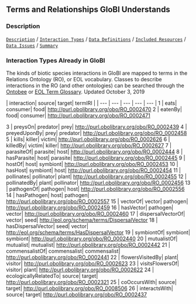 ## Terms and Relationships GloBI Understands

### Description


[```Description```](Description) / [```Interaction Types```](#interaction-types) / [```Data Definitions```](#data-definitions) / [```Included Resources```](#included-resources) /  [```Data Issues```](#data-issues) / [```Summary```](#summary)


### Interaction Types Already in GloBI 

The kinds of biotic species interactions in GloBI are mapped to terms in the Relations Ontology (RO), or EOL vocabulary. Classes to describe interactions in the RO (and other ontologies) can be searched through the [Ontobee](http://www.ontobee.org/ontology/RO?iri=http://purl.obolibrary.org/obo/RO_0002437) or [EOL Term Glossary](https://eol.org/terms/glossary/a). Updated October 3, 2019

| interaction| source| target| termIRI |
| --- | --- | --- | --- | --- |
1 | eats| consumer| food| http://purl.obolibrary.org/obo/RO_0002470
2 | eatenBy| food| consumer| http://purl.obolibrary.org/obo/RO_0002471

3 | preysOn| predator| prey| http://purl.obolibrary.org/obo/RO_0002439
4 | preyedUponBy| prey| predator| http://purl.obolibrary.org/obo/RO_0002458
5 | kills| killer| victim| http://purl.obolibrary.org/obo/RO_0002626
6 | killedBy| victim| killer| http://purl.obolibrary.org/obo/RO_0002627
7 | parasiteOf| parasite| host| http://purl.obolibrary.org/obo/RO_0002444
8 | hasParasite| host| parasite| http://purl.obolibrary.org/obo/RO_0002445
9 | hostOf| host| symbiont| http://purl.obolibrary.org/obo/RO_0002453
10 | hasHost| symbiont| host| http://purl.obolibrary.org/obo/RO_0002454
11 | pollinates| pollinator| plant| http://purl.obolibrary.org/obo/RO_0002455
12 | pollinatedBy| plant| pollinator| http://purl.obolibrary.org/obo/RO_0002456
13 | pathogenOf| pathogen| host| http://purl.obolibrary.org/obo/RO_0002556
14 | hasPathogen| host| pathogen| http://purl.obolibrary.org/obo/RO_0002557
15 | vectorOf| vector| pathogen| http://purl.obolibrary.org/obo/RO_0002459
16 | hasVector| pathogen| vector| http://purl.obolibrary.org/obo/RO_0002460
17 | dispersalVectorOf| vector| seed| http://eol.org/schema/terms/DispersalVector
18 | hasDispersalVector| seed| vector| http://eol.org/schema/terms/HasDispersalVector
19 | symbiontOf| symbiont| symbiont| http://purl.obolibrary.org/obo/RO_0002440
20 | mutualistOf| mutualist| mutualist| http://purl.obolibrary.org/obo/RO_0002442
21 | commensalistOf| commensalist| commensalist| http://purl.obolibrary.org/obo/RO_0002441
22 | flowersVisitedBy| plant| visitor| http://purl.obolibrary.org/obo/RO_0002623
23 | visitsFlowersOf| visitor| plant| http://purl.obolibrary.org/obo/RO_0002622
24 | ecologicallyRelatedTo| source| target| http://purl.obolibrary.org/obo/RO_0002321
25 | coOccursWith| source| target| http://purl.obolibrary.org/obo/RO_0008506
26 | interactsWith| source| target| http://purl.obolibrary.org/obo/RO_0002437



